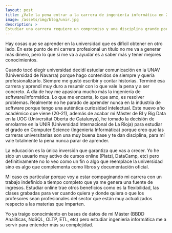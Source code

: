 ```yaml
---
layout: post
title: ¿Vale la pena entrar a la carrera de ingeniería informática en 2020?
image: /assets/img/blog/unir.jpg
description: >
Estudiar una carrera requiere un compromiso y una disciplina grande porque son mínimo 5 años de tu tiempo.
---
```


Hay cosas que se aprender en la universidad que es difícil obtener en otro lado. En este punto de mi carrera profesional un título no me va a generar más dinero, pero lo que sí me va a ayudar es a saber más y tener mejores conocimientos.

<!--more-->

Cuando tocó elegir universidad decidí estudiar comunicación en la UNAV (Universidad de Navarra) porque hago contenidos de siempre y quería profesionalizarlo. Siempre me gustó escribir y contar historias. Terminé esa carrera y aprendí muy duro a resumir con lo que vale la pena y a ser concreto. A día de hoy me apasiona mucho más la ingeniería de software/informática. Lo que me encanta, lo que amo, es resolver problemas. Realmente no he parado de aprender nunca en la industria de software porque tengo una auténtica curiosidad intelectual. Este nuevo año académico que viene (20-21), además de acabar mi Máster de BI y Big Data en la UOC (Universitat Oberta de Catalunya), he tomado la decisión de enrolarme en la UNIR (Universidad Internacional de La Rioja) para estudiar el grado en Computer Science (Ingeniería Informática) porque creo que las carreras universitarias son una muy buena base y te dan disciplina, para mí vale totalmente la pena nunca parar de aprender. 

La educación es la única inversión que garantiza que vas a crecer. Yo he sido un usuario muy activo de cursos online (Platzi, DataCamp, etc) pero definitivamente no lo veo como un fin o algo que reemplace la universidad sino es algo que complementa como libros y documentación oficial.

Mi caso es particular porque voy a estar compaginando mi carrera con un trabajo indefinido a tiempo completo que ya me genera una fuente de ingresos. Estudiar online trae otros beneficios como es la flexibilidad, las clases grabadas para ver cuando quiera y donde quiera o que los profesores sean profesionales del sector que están muy actualizados respecto a las materias que imparten.

Yo ya traigo conocimiento en bases de datos de mi Máster (BBDD Analíticas, NoSQL, OLTP, ETL, etc) pero estudiar ingeniería informática me a servir para entender más su complejidad.
